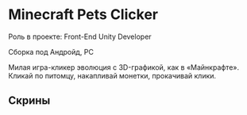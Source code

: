# Minecraft Pets Clicker

Роль в проекте: Front-End Unity Developer

Сборка под Андройд, PC

Милая игра-кликер эволюция с 3D-графикой, как в «Майнкрафте». 
Кликай по питомцу, накапливай монетки, прокачивай клики.

## Скрины
